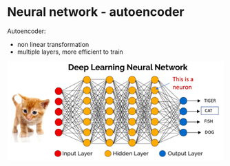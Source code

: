 
# Neural network - autoencoder



Autoencoder: 
- non linear transformation
- multiple layers, more efficient to train



![screenshot](img.png)
